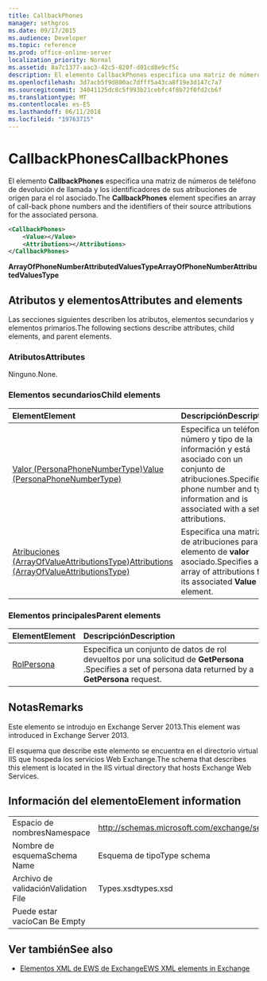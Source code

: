 ```yaml
---
title: CallbackPhones
manager: sethgros
ms.date: 09/17/2015
ms.audience: Developer
ms.topic: reference
ms.prod: office-online-server
localization_priority: Normal
ms.assetid: 8a7c1377-aac3-42c5-820f-d01cd8e9cf5c
description: El elemento CallbackPhones especifica una matriz de números de teléfono de devolución de llamada y los identificadores de sus atribuciones de origen para el rol asociado.
ms.openlocfilehash: 3d7acb5f9d800ac7dfff5a43ca8f19e3d147c7a7
ms.sourcegitcommit: 34041125dc8c5f993b21cebfc4f8b72f0fd2cb6f
ms.translationtype: MT
ms.contentlocale: es-ES
ms.lasthandoff: 06/11/2018
ms.locfileid: "19763715"
---
```

# <a name="callbackphones"></a><span data-ttu-id="afc18-103">CallbackPhones</span><span class="sxs-lookup"><span data-stu-id="afc18-103">CallbackPhones</span></span>

<span data-ttu-id="afc18-104">El elemento **CallbackPhones** especifica una matriz de números de teléfono de devolución de llamada y los identificadores de sus atribuciones de origen para el rol asociado.</span><span class="sxs-lookup"><span data-stu-id="afc18-104">The **CallbackPhones** element specifies an array of call-back phone numbers and the identifiers of their source attributions for the associated persona.</span></span> 
  
```XML
<CallbackPhones>
    <Value></Value>
    <Attributions></Attributions>
</CallbackPhones>
```

 <span data-ttu-id="afc18-105">**ArrayOfPhoneNumberAttributedValuesType**</span><span class="sxs-lookup"><span data-stu-id="afc18-105">**ArrayOfPhoneNumberAttributedValuesType**</span></span>
## <a name="attributes-and-elements"></a><span data-ttu-id="afc18-106">Atributos y elementos</span><span class="sxs-lookup"><span data-stu-id="afc18-106">Attributes and elements</span></span>

<span data-ttu-id="afc18-107">Las secciones siguientes describen los atributos, elementos secundarios y elementos primarios.</span><span class="sxs-lookup"><span data-stu-id="afc18-107">The following sections describe attributes, child elements, and parent elements.</span></span>
  
### <a name="attributes"></a><span data-ttu-id="afc18-108">Atributos</span><span class="sxs-lookup"><span data-stu-id="afc18-108">Attributes</span></span>

<span data-ttu-id="afc18-109">Ninguno.</span><span class="sxs-lookup"><span data-stu-id="afc18-109">None.</span></span>
  
### <a name="child-elements"></a><span data-ttu-id="afc18-110">Elementos secundarios</span><span class="sxs-lookup"><span data-stu-id="afc18-110">Child elements</span></span>

|<span data-ttu-id="afc18-111">**Element**</span><span class="sxs-lookup"><span data-stu-id="afc18-111">**Element**</span></span>|<span data-ttu-id="afc18-112">**Descripción**</span><span class="sxs-lookup"><span data-stu-id="afc18-112">**Description**</span></span>|
|:-----|:-----|
|[<span data-ttu-id="afc18-113">Valor (PersonaPhoneNumberType)</span><span class="sxs-lookup"><span data-stu-id="afc18-113">Value (PersonaPhoneNumberType)</span></span>](value-personaphonenumbertype.md) <br/> |<span data-ttu-id="afc18-114">Especifica un teléfono número y tipo de la información y está asociado con un conjunto de atribuciones.</span><span class="sxs-lookup"><span data-stu-id="afc18-114">Specifies a phone number and type information and is associated with a set of attributions.</span></span>  <br/> |
|[<span data-ttu-id="afc18-115">Atribuciones (ArrayOfValueAttributionsType)</span><span class="sxs-lookup"><span data-stu-id="afc18-115">Attributions (ArrayOfValueAttributionsType)</span></span>](attributions-arrayofvalueattributionstype.md) <br/> |<span data-ttu-id="afc18-116">Especifica una matriz de atribuciones para su elemento de **valor** asociado.</span><span class="sxs-lookup"><span data-stu-id="afc18-116">Specifies an array of attributions for its associated **Value** element.</span></span>  <br/> |
   
### <a name="parent-elements"></a><span data-ttu-id="afc18-117">Elementos principales</span><span class="sxs-lookup"><span data-stu-id="afc18-117">Parent elements</span></span>

|<span data-ttu-id="afc18-118">**Element**</span><span class="sxs-lookup"><span data-stu-id="afc18-118">**Element**</span></span>|<span data-ttu-id="afc18-119">**Descripción**</span><span class="sxs-lookup"><span data-stu-id="afc18-119">**Description**</span></span>|
|:-----|:-----|
|[<span data-ttu-id="afc18-120">Rol</span><span class="sxs-lookup"><span data-stu-id="afc18-120">Persona</span></span>](persona.md) <br/> |<span data-ttu-id="afc18-121">Especifica un conjunto de datos de rol devueltos por una solicitud de **GetPersona** .</span><span class="sxs-lookup"><span data-stu-id="afc18-121">Specifies a set of persona data returned by a **GetPersona** request.</span></span>  <br/> |
   
## <a name="remarks"></a><span data-ttu-id="afc18-122">Notas</span><span class="sxs-lookup"><span data-stu-id="afc18-122">Remarks</span></span>

<span data-ttu-id="afc18-123">Este elemento se introdujo en Exchange Server 2013.</span><span class="sxs-lookup"><span data-stu-id="afc18-123">This element was introduced in Exchange Server 2013.</span></span>
  
<span data-ttu-id="afc18-124">El esquema que describe este elemento se encuentra en el directorio virtual IIS que hospeda los servicios Web Exchange.</span><span class="sxs-lookup"><span data-stu-id="afc18-124">The schema that describes this element is located in the IIS virtual directory that hosts Exchange Web Services.</span></span>
  
## <a name="element-information"></a><span data-ttu-id="afc18-125">Información del elemento</span><span class="sxs-lookup"><span data-stu-id="afc18-125">Element information</span></span>

|||
|:-----|:-----|
|<span data-ttu-id="afc18-126">Espacio de nombres</span><span class="sxs-lookup"><span data-stu-id="afc18-126">Namespace</span></span>  <br/> |http://schemas.microsoft.com/exchange/services/2006/types  <br/> |
|<span data-ttu-id="afc18-127">Nombre de esquema</span><span class="sxs-lookup"><span data-stu-id="afc18-127">Schema Name</span></span>  <br/> |<span data-ttu-id="afc18-128">Esquema de tipo</span><span class="sxs-lookup"><span data-stu-id="afc18-128">Type schema</span></span>  <br/> |
|<span data-ttu-id="afc18-129">Archivo de validación</span><span class="sxs-lookup"><span data-stu-id="afc18-129">Validation File</span></span>  <br/> |<span data-ttu-id="afc18-130">Types.xsd</span><span class="sxs-lookup"><span data-stu-id="afc18-130">types.xsd</span></span>  <br/> |
|<span data-ttu-id="afc18-131">Puede estar vacío</span><span class="sxs-lookup"><span data-stu-id="afc18-131">Can Be Empty</span></span>  <br/> ||
   
## <a name="see-also"></a><span data-ttu-id="afc18-132">Ver también</span><span class="sxs-lookup"><span data-stu-id="afc18-132">See also</span></span>



- [<span data-ttu-id="afc18-133">Elementos XML de EWS de Exchange</span><span class="sxs-lookup"><span data-stu-id="afc18-133">EWS XML elements in Exchange</span></span>](ews-xml-elements-in-exchange.md)

